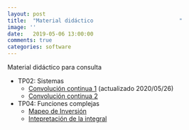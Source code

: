 ```yaml
---
layout: post
title:  "Material didáctico                           "
image: ''
date:   2019-05-06 13:00:00
comments: true
categories: software
---
```


Material didáctico para consulta

* TP02: Sistemas
  - [Convolución continua 1](https://drive.google.com/file/d/1VRvP5h3SyQvc5bjMjZTKINP1CxEIOctO/view?usp=sharing) (actualizado 2020/05/26)
  - [Convolución continua 2](https://drive.google.com/open?id=1IVzg8BPp3GgmfkA-5xDv4bbz2B7A_wxW)
* TP04: Funciones complejas
  - [Mapeo de Inversión](https://drive.google.com/file/d/1hKloPi9LJzUrreBWNVIwwp1QhoFcFTyb/view?usp=sharing)
  - [Intepretación de la integral](https://drive.google.com/file/d/106zkquP6l-KBk-LmkA6WwVSYoPWv31XN/view?usp=sharing)
